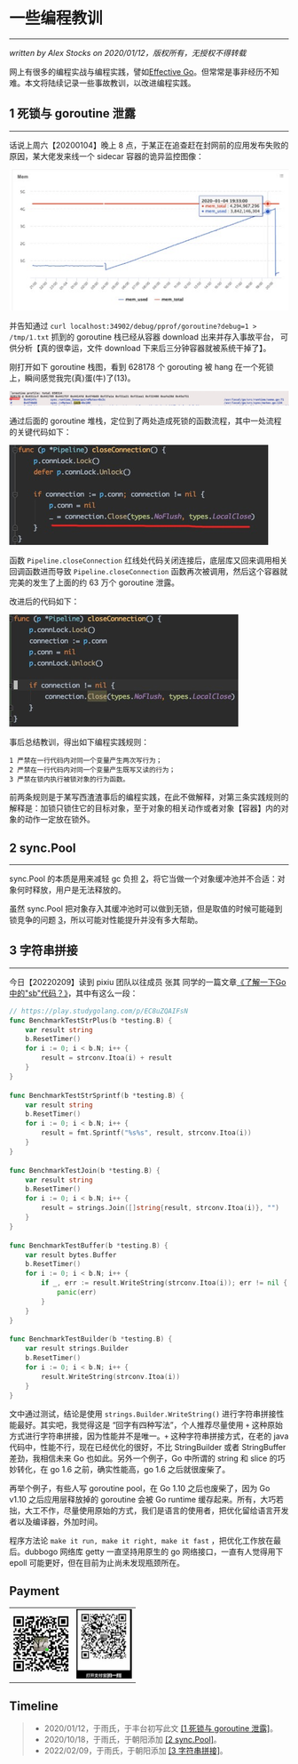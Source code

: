 # 一些编程教训
---
*written by Alex Stocks on 2020/01/12，版权所有，无授权不得转载*

网上有很多的编程实战与编程实践，譬如[Effective Go][1]。但常常是事非经历不知难。本文将陆续记录一些事故教训，以改进编程实践。

## <a name="1">1 死锁与 goroutine 泄露</a>
---

话说上周六【20200104】晚上 8 点，于某正在追查赶在封网前的应用发布失败的原因，某大佬发来线一个 sidecar 容器的诡异监控图像：

![](../pic/mosn/gr_leak.png)

并告知通过 `curl localhost:34902/debug/pprof/goroutine?debug=1 > /tmp/1.txt` 抓到的 goroutine 栈已经从容器 download 出来并存入事故平台， 可供分析【真的很幸运，文件 download 下来后三分钟容器就被系统干掉了】。  

刚打开如下 goroutine 栈图，看到 628178 个 gorouting 被 hang 在一个死锁上，瞬间感觉我完(真)蛋(牛)了(13)。

![](../pic/mosn/gr_leak_hang.png)

通过后面的 goroutine 堆栈，定位到了两处造成死锁的函数流程，其中一处流程的关键代码如下：

![](../pic/mosn/gr_leak_conn_close1.png)

函数 `Pipeline.closeConnection` 红线处代码关闭连接后，底层库又回来调用相关回调函数进而导致 `Pipeline.closeConnection` 函数再次被调用，然后这个容器就完美的发生了上面的约 63 万个 goroutine 泄露。

改进后的代码如下：

![](../pic/mosn/gr_leak_conn_close2.png)

事后总结教训，得出如下编程实践规则：

```
1 严禁在一行代码内对同一个变量产生两次写行为；
2 严禁在一行代码内对同一个变量产生既写又读的行为； 
3 严禁在锁内执行被锁对象的行为函数。
```

前两条规则是于某写西渣渣事后的编程实践，在此不做解释，对第三条实践规则的解释是：加锁只锁住它的目标对象，至于对象的相关动作或者对象【容器】内的对象的动作一定放在锁外。

## <a name="2">2 sync.Pool </a>
---

sync.Pool 的本质是用来减轻 gc 负担 [2]，将它当做一个对象缓冲池并不合适：对象何时释放，用户是无法释放的。

虽然 sync.Pool 把对象存入其缓冲池时可以做到无锁，但是取值的时候可能碰到锁竞争的问题 [3]，所以可能对性能提升并没有多大帮助。

## <a name="3">3 字符串拼接 </a>
---

今日【20220209】读到 pixiu 团队以往成员 张其 同学的一篇文章[《了解一下Go中的"sb"代码？》][4]，其中有这么一段：

```go
// https://play.studygolang.com/p/EC8uZQAIFsN
func BenchmarkTestStrPlus(b *testing.B) {
	var result string
	b.ResetTimer()
	for i := 0; i < b.N; i++ {
		result = strconv.Itoa(i) + result
	}
}

func BenchmarkTestStrSprintf(b *testing.B) {
	var result string
	b.ResetTimer()
	for i := 0; i < b.N; i++ {
		result = fmt.Sprintf("%s%s", result, strconv.Itoa(i))
	}
}

func BenchmarkTestJoin(b *testing.B) {
	var result string
	b.ResetTimer()
	for i := 0; i < b.N; i++ {
		result = strings.Join([]string{result, strconv.Itoa(i)}, "")
	}
}

func BenchmarkTestBuffer(b *testing.B) {
	var result bytes.Buffer
	b.ResetTimer()
	for i := 0; i < b.N; i++ {
		if _, err := result.WriteString(strconv.Itoa(i)); err != nil {
			panic(err)
		}
	}
}

func BenchmarkTestBuilder(b *testing.B) {
	var result strings.Builder
	b.ResetTimer()
	for i := 0; i < b.N; i++ {
		result.WriteString(strconv.Itoa(i))
	}
}
```

文中通过测试，结论是使用 `strings.Builder.WriteString()` 进行字符串拼接性能最好。其实吧，我觉得这是 “回字有四种写法”，个人推荐尽量使用 `+` 这种原始方式进行字符串拼接，因为性能并不是唯一。`+`  这种字符串拼接方式，在老的 java 代码中，性能不行，现在已经优化的很好，不比 StringBuilder 或者 StringBuffer 差劲，我相信未来 Go 也如此。另外一个例子，Go 中所谓的 string 和 slice 的巧妙转化，在 go 1.6 之前，确实性能高，go 1.6 之后就很废柴了。

再举个例子，有些人写 goroutine pool，在 Go 1.10 之后也废柴了，因为 Go v1.10 之后应用层释放掉的 goroutine 会被 Go runtime 缓存起来。所有，大巧若拙，大工不作，尽量使用原始的方式，我们是语言的使用者，把优化留给语言开发者以及编译器，外加时间。

程序方法论 `make it run, make it right, make it fast` ，把优化工作放在最后。dubbogo 网络库 getty 一直坚持用原生的 go 网络接口，一直有人觉得用下 epoll 可能更好，但在目前为止尚未发现瓶颈所在。

[^参考文档]:

[1]:https://golang.google.cn/doc/effective_go.html "Effective Go"
[2]:https://www.haohongfan.com/post/2019-05-26-sync-pool/
[3]:https://mlog.club/article/1724433
[4]:https://blog.funnycode.org.cn/zh-cn/2021/06/21/go-sourcecode-string-builder/

## Payment

<div>
<table>
  <tbody>
  <tr></tr>
    <tr>
      <td align="center"  valign="middle">
        <a href="" target="_blank">
          <img width="100px"  src="../pic/pay/wepay.jpg">
        </a>
      </td>
      <td align="center"  valign="middle">
        <a href="" target="_blank">
          <img width="100px"  src="../pic/pay/alipay.jpg">
        </a>
   </tbody>
</table>
</div>

## Timeline ##

>- 2020/01/12，于雨氏，于丰台初写此文 <a href="#1">[1 死锁与 goroutine 泄露]</a>。
>- 2020/10/18，于雨氏，于朝阳添加 <a href="#2">[2 sync.Pool]</a>。
>- 2022/02/09，于雨氏，于朝阳添加 <a href="#3">[3 字符串拼接]</a>。
